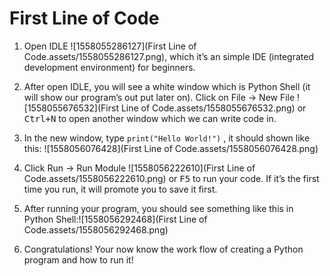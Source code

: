 # First Line of Code

1. Open IDLE ![1558055286127](First Line of Code.assets/1558055286127.png), which it’s an simple IDE (integrated development environment) for beginners.
2. After open IDLE, you will see a white window which is Python Shell (it will show our program’s out put later on). Click on File -> New File ![1558055676532](First Line of Code.assets/1558055676532.png) or <kbd>Ctrl+N</kbd> to open another window which we can write code in.
3. In the new window, type `print("Hello World!")` , it should shown like this: ![1558056076428](First Line of Code.assets/1558056076428.png)
4. Click Run -> Run Module ![1558056222610](First Line of Code.assets/1558056222610.png) or <kbd>F5</kbd> to run your code. If it’s the first time you run, it will promote you to save it first.
5. After running your program, you should see something like this in Python Shell:![1558056292468](First Line of Code.assets/1558056292468.png)

6. Congratulations! Your now know the work flow of creating a Python program and how to run it!